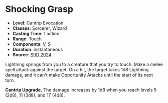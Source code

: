 # Shocking Grasp

- **Level**: Cantrip Evocation
- **Classes**: Sorcerer, Wizard
- **Casting Time**: 1 action
- **Range**: Touch
- **Components**: V, S
- **Duration**: instantaneous
- **Source**: [SRD 2024](../../../srds/SRD_2024.pdf)

Lightning springs from you to a creature that you try to touch. Make a melee spell attack against the target. On a hit, the target takes 1d8 Lightning damage, and it can't make Opportunity Attacks until the start of its next turn.

**Cantrip Upgrade.** The damage increases by 1d8 when you reach levels 5 (2d8), 11 (3d8), and 17 (4d8).
